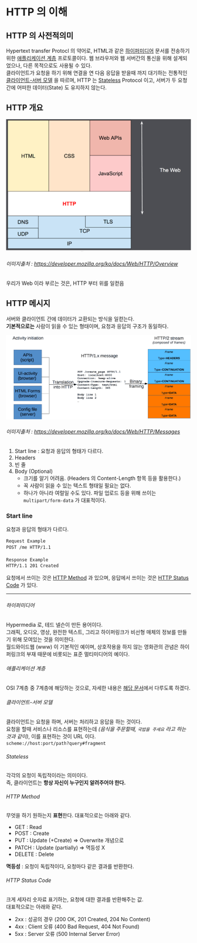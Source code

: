 # HTTP 의 이해

## HTTP 의 사전적의미
Hypertext transfer Protocl 의 약어로, HTML과 같은 [하이퍼미디어](#하이퍼미디어) 문서를 전송하기 위한 [애플리케이션 계층](#애플리케이션-계층) 프로토콜이다.
웹 브라우저와 웹 서버간의 통신을 위해 설계되었으나, 다른 목적으로도 사용될 수 있다.  
클라이언트가 요청을 하기 위해 연결을 연 다음 응답을 받을때 까지 대기하는 전통적인 [클라이언트-서버 모델](#클라이언트-서버-모델) 을 따르며, HTTP 는 [Stateless](#stateless) Protocol 이고, 서버가 두 요청 간에 어떠한 데이터(State) 도 유지하지 않는다.

## HTTP 개요
![img.png](../../public/httpintro.png)
###### 이미지출처 : https://developer.mozilla.org/ko/docs/Web/HTTP/Overview

우리가 Web 이라 부르는 것은, HTTP 부터 위를 일컫음

## HTTP 메시지
서버와 클라이언트 간에 데이터가 교환되는 방식을 일컫는다.  
**기본적으로는** 사람이 읽을 수 있는 형태이며, 요청과 응답의 구조가 동일하다.

![img.png](../../public/httpmessage.png)
###### 이미지출처 : https://developer.mozilla.org/ko/docs/Web/HTTP/Messages

1. Start line : 요청과 응답의 형태가 다르다.
2. Headers
3. 빈 줄
4. Body (Optional)
   - 크기를 알기 어려움. (Headers 의 Content-Length 항목 등을 활용한다.)
   - 꼭 사람이 읽을 수 있는 텍스트 형태일 필요는 없다.
   - 하나가 아니라 여럴일 수도 있다. 파일 업로드 등을 위해 쓰이는 `multipart/form-data` 가 대표적이다.

### Start line

요청과 응답의 형태가 다르다.  
```markdown
Request Example
POST /me HTTP/1.1

Response Example
HTTP/1.1 201 Created
```
요청에서 쓰이는 것은 [HTTP Method](#http-method) 과 있으며, 응답에서 쓰이는 것은 [HTTP Status Code](#http-status-code) 가 있다.


---
###### 하이퍼미디어
Hypermedia 로, 테드 넬슨이 만든 용어이다.  
그래픽, 오디오, 영상, 완전한 텍스트, 그리고 하이퍼링크가 비선형 매체의 정보를 만들기 위해 모여있는 것을 의미한다.  
월드와이드웹 (www) 이 기본적인 예이며, 상호작용을 하지 않는 영화관의 관념은 하이퍼링크의 부재 때문에 비롯되는 표준 멀티미디어의 예이다.

###### 애플리케이션 계층
OSI 7계층 중 7계층에 해당하는 것으로, 자세한 내용은 [해당 문서](./OSI.md)에서 다루도록 하겠다.

###### 클라이언트-서버 모델
클라이언트는 요청을 하며, 서버는 처리하고 응답을 하는 것이다.  
요청을 할때 서비스나 리소스를 표현하는데 _(음식을 주문할때, `국밥을 주세요` 라고 하는 것과 같이)_, 이를 표현하는 것이 URL 이다.    
`scheme://host:port/path?query#fragment`

###### Stateless
각각의 요청이 독립적이라는 의미이다.  
즉, 클라이언트는 **항상 자신이 누구인지 알려주어야 한다.**

###### HTTP Method
무엇을 하기 원하는지 **표현**한다. 대표적으로는 아래와 같다.
- GET : Read
- POST : Create
- PUT : Update (+Create) => Overwrite 개념으로
- PATCH : Update (partially) => 멱등성 X
- DELETE : Delete

**멱등성** : 요청이 독립적이다, 요청마다 같은 결과를 반환한다.

###### HTTP Status Code
크게 세자리 숫자료 표기하는, 요청에 대한 결과를 반환해주는 값.  
대표적으로는 아래와 같다.  

- 2xx : 성공의 경우 (200 OK, 201 Created, 204 No Content) 
- 4xx : Client 오류 (400 Bad Request, 404 Not Found)
- 5xx : Server 오류 (500 Internal Server Error)
